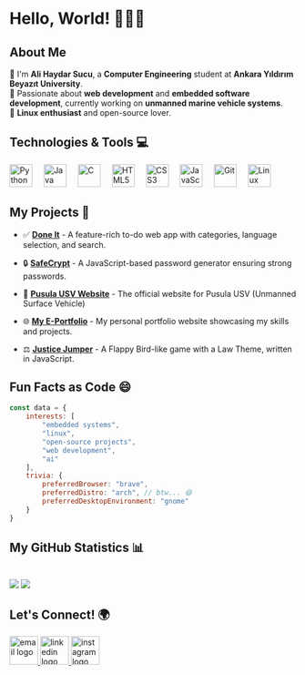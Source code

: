 # Hello, World! 👨‍💻👋

## About Me

🌱 I'm **Ali Haydar Sucu**, a **Computer Engineering** student at **Ankara Yıldırım Beyazıt University**.<br>
🚀 Passionate about **web development** and **embedded software development**, currently working on **unmanned marine vehicle systems**.<br>
🐧 **Linux enthusiast** and open-source lover.<br>

## Technologies & Tools 💻

<div>
  <img src="https://cdn.jsdelivr.net/gh/devicons/devicon/icons/python/python-original.svg" height="40" alt="Python" />
  <img width="12" />
  <img src="https://cdn.jsdelivr.net/gh/devicons/devicon/icons/java/java-original.svg" height="40" alt="Java" />
  <img width="12" />
  <img src="https://cdn.jsdelivr.net/gh/devicons/devicon/icons/c/c-original.svg" height="40" alt="C" />
  <img width="12" />
  <img src="https://cdn.jsdelivr.net/gh/devicons/devicon/icons/html5/html5-original.svg" height="40" alt="HTML5" />
  <img width="12" />
  <img src="https://cdn.jsdelivr.net/gh/devicons/devicon/icons/css3/css3-original.svg" height="40" alt="CSS3" />
  <img width="12" />
  <img src="https://cdn.jsdelivr.net/gh/devicons/devicon/icons/javascript/javascript-original.svg" height="40" alt="JavaScript" />
  <img width="12" />
  <img src="https://cdn.jsdelivr.net/gh/devicons/devicon/icons/git/git-original.svg" height="40" alt="Git" />
  <img width="12" />
  <img src="https://cdn.jsdelivr.net/gh/devicons/devicon/icons/linux/linux-original.svg" height="40" alt="Linux" />
</div>

## My Projects 🚀

- ✅ **[Done It](https://github.com/alihaydarsucu/DoneIt.github.io)** - A feature-rich to-do web app with categories, language selection, and search.

  
- 🔒 **[SafeCrypt](https://github.com/alihaydarsucu/SafeCrypt.github.io)** - A JavaScript-based password generator ensuring strong passwords.

  
- 🧭 **[Pusula USV Website](https://github.com/alihaydarsucu/pusula.github.io)** - The official website for Pusula USV (Unmanned Surface Vehicle)

  
- 🌐 **[My E-Portfolio](https://github.com/alihaydarsucu/alihaydarsucu.github.io)** - My personal portfolio website showcasing my skills and projects.

  
- ⚖ **[Justice Jumper](https://github.com/alihaydarsucu/alihaydarsucu.github.io)** - A Flappy Bird-like game with a Law Theme, written in JavaScript.

## Fun Facts as Code 😄

```javascript
const data = {
    interests: [
        "embedded systems",
        "linux",
        "open-source projects",
        "web development",
        "ai"
    ],
    trivia: {
        preferredBrowser: "brave",
        preferredDistro: "arch", // btw... 😆
        preferredDesktopEnvironment: "gnome"
    }
}
```

## My GitHub Statistics 📊
<br>

<img src="https://github-readme-stats.vercel.app/api?username=alihaydarsucu&show_icons=true&theme=nightowl"> 
<img src="https://github-readme-stats.vercel.app/api/top-langs/?username=alihaydarsucu&theme=nightowl&layout=compact">

## Let's Connect! 🌍

<div>
  <a href="mailto:alihaydarsucu@gmail.com">
    <img src="https://upload.wikimedia.org/wikipedia/commons/7/7e/Gmail_icon_%282020%29.svg" width="50" height="50" alt="email logo"/>
  </a>
  <a href="https://www.linkedin.com/in/ali-haydar-sucu/">
    <img src="https://upload.wikimedia.org/wikipedia/commons/8/81/LinkedIn_icon.svg" width="50" height="50" alt="linkedin logo"/>
  </a>
  <a href="https://www.instagram.com/alihaydarsucu/">
    <img src="https://upload.wikimedia.org/wikipedia/commons/9/95/Instagram_logo_2022.svg" width="50" height="50" alt="instagram logo"/>
  </a>
</div>
